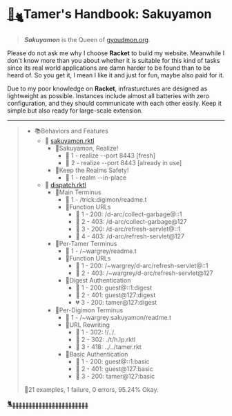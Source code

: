 # [🏡<sub>🐈</sub>](http://gyoudmon.org/~wargrey:sakuyamon)Tamer's Handbook: Sakuyamon

> _**Sakuyamon**_ is the Queen of [gyoudmon.org](http://gyoudmon.org).

Please do not ask me why I choose **Racket** to build my website.
Meanwhile I don't know more than you about whether it is suitable for
this kind of tasks since its real world applications are damn harder to
be found than to be heard of. So you get it, I mean I like it and just
for fun, maybe also paid for it.

Due to my poor knowledge on **Racket**, infrasturctures are designed as
lightweight as possible. Instances include almost all batteries with
zero configuration, and they should communicate with each other easily.
Keep it simple but also ready for large-scale extension.

---

> + 📚Behaviors and Features
>     + 📖
[sakuyamon.rktl](http://gyoudmon.org/~wargrey:sakuyamon/sakuyamon.rktl)
>       + 📑Sakuyamon, Realize!
>         - 💚 1 - realize --port 8443 [fresh]
>         - 💚 2 - realize --port 8443 [already in use]
>       + 📑Keep the Realms Safety!
>         - 💚 1 - realm --in-place
>     + 📖
[dispatch.rktl](http://gyoudmon.org/~wargrey:sakuyamon/dispatch.rktl)
>       + 📑Main Terminus
>         - 💚 1 - /trick:digimon/readme.t
>         + 📑Function URLs
>           - 💚 1 - 200: /d-arc/collect-garbage@::1
>           - 💚 2 - 403: /d-arc/collect-garbage@127
>           - 💚 3 - 200: /d-arc/refresh-servlet@::1
>           - 💚 4 - 403: /d-arc/refresh-servlet@127
>       + 📑Per-Tamer Terminus
>         - 💚 1 - /~wargrey/readme.t
>         + 📑Function URLs
>           - 💚 1 - 200: /~wargrey/d-arc/refresh-servlet@::1
>           - 💚 2 - 403: /~wargrey/d-arc/refresh-servlet@127
>         + 📑Digest Authentication
>           - 💚 1 - 200: guest@::1:digest
>           - 💚 2 - 401: guest@127:digest
>           - 💔 3 - 200: tamer@127:digest
>       + 📑Per-Digimon Terminus
>         - 💚 1 - /~wargrey:sakuyamon/readme.t
>         + 📑URL Rewriting
>           - 💚 1 - 302: !/../.
>           - 💚 2 - 302: ./t/h.lp.rktl
>           - 💚 3 - 418: ../../tamer.rkt
>         + 📑Basic Authentication
>           - 💚 1 - 200: guest@::1:basic
>           - 💚 2 - 401: guest@127:basic
>           - 💚 3 - 200: tamer@127:basic
>
> 📌21 examples, 1 failure, 0 errors, 95.24% Okay.
>
>
[🐈<sub>🐾🐾🐾🐾🐾🐾🐾🐾🐾🐾🐾🐾🐾🐾🐾🐾🐾🐾🐾🐾🐾🐾🐾</sub>](http://gyoudmon.org/~wargrey:sakuyamon)
